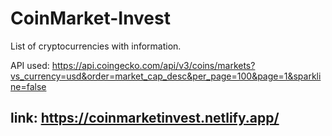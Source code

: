 # CoinMarket-Invest
List of cryptocurrencies with information.

API used: https://api.coingecko.com/api/v3/coins/markets?vs_currency=usd&order=market_cap_desc&per_page=100&page=1&sparkline=false


## link: https://coinmarketinvest.netlify.app/
